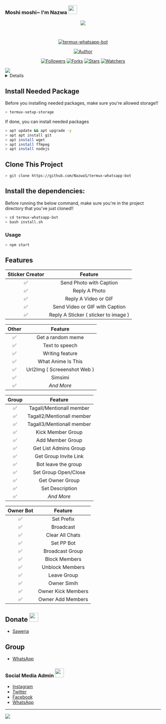### Moshi moshi~ I'm Nazwa <img src="https://github.com/TheDudeThatCode/TheDudeThatCode/blob/master/Assets/Hi.gif" width="29px">
<p align="center">
<img src="https://github.com/NazwaS/NazwaS/blob/main/img/Nazwa.jpg">
</p>
<br>



<p align="center">
<a href="#"><img title="termux-whatsapp-bot" src="https://img.shields.io/badge/-TERMUX--WHATSAPP--BOT-green?colorA=%23ff0000&colorB=%23017e40&style=for-the-badge"></a>
</p>
<p align="center">
<a href="https://github.com/NazwaS"><img title="Author" src="https://img.shields.io/badge/AUTHOR-NAZWAS-orange?style=for-the-badge&logo=github"></a>
</p>
<p align="center">
<a href="https://github.com/NazwaS/followers"><img title="Followers" src="https://img.shields.io/github/followers/NazwaS?style=flat-square"></a>
<a href="https://github.com/NazwaS/termux-whatsapp-bot/network/members"><img title="Forks" src="https://img.shields.io/github/forks/NazwaS/termux-whatsapp-bot?style=flat-square"></a>
<a href="https://github.com/NazwaS/termux-whatsapp-bot/stargazers"><img title="Stars" src="https://img.shields.io/github/stars/NazwaS/termux-whatsapp-bot?style=flat-square"></a>
<a href="https://github.com/NazwaS/termux-whatsapp-bot/watchers"><img title="Watchers" src="https://img.shields.io/github/watchers/NazwaS/termux-whatsapp-bot?style=flat-square"></a>
</p>

<img src="https://github.com/TheDudeThatCode/TheDudeThatCode/blob/master/Assets/Designer.gif">

<details>

</details>

## Install Needed Package

Before you installing needed packages, make sure you're allowed storage!!
```bash
> termux-setup-storage
```

If done, you can install needed packages

```bash
> apt update && apt upgrade -y
> apt apt install git
> apt install wget
> apt install ffmpeg
> apt install nodejs
```

## Clone This Project

```bash
> git clone https://github.com/NazwaS/termux-whatsapp-bot
```

## Install the dependencies:
Before running the below command, make sure you're in the project directory that
you've just cloned!!

```bash
> cd termux-whatsapp-bot
> bash install.sh
```

### Usage

```bash
> npm start
```

## Features

| Sticker Creator |                Feature           |
| :-----------: | :--------------------------------: |
|       ✅       | Send Photo with Caption          |
|       ✅       | Reply A Photo                    |
|       ✅       | Reply A Video or GIF             |
|       ✅       | Send Video or GIF with Caption   |
|       ✅       | Reply A Sticker ( sticker to image ) |

| Other  |                     Feature                     |
| :------------: | :---------------------------------------------: |
|       ✅        |   Get a random meme             |
|       ✅        |   Text to speech                |
|       ✅        |   Writing feature 				|
|       ✅        |   What Anime Is This 			|
|       ✅        |   Url2Img ( Screeenshot Web )   |
|       ✅        |   Simsimi		                |
|       ✅        |   *And More*		                |

| Group  |                     Feature               |
| :-----------: | :--------------------------------: |
|       ✅        |   Tagall/Mentionall member       |
|       ✅        |   Tagall2/Mentionall member       |
|       ✅        |   Tagall3/Mentionall member       |
|       ✅        |   Kick Member Group	             |
|       ✅        |   Add Member Group	             |
|       ✅        |   Get List Admins Group          |
|       ✅        |   Get Group Invite Link          |
|       ✅        |   Bot leave the group            |
|       ✅        |   Set Group Open/Close          |
|       ✅        |   Get Owner Group          |
|       ✅        |   Set Description          |
|       ✅        |   *And More*          |

| Owner Bot  |                     Feature           |
| :-----------: | :--------------------------------: |
|       ✅        |   Set Prefix                     |
|       ✅        |   Broadcast                      |
|       ✅        |   Clear All Chats                |
|       ✅        |   Set PP Bot                |
|       ✅        |   Broadcast Group                |
|       ✅        |   Block Members                |
|       ✅        |   Unblock Members                |
|       ✅        |   Leave Group                |
|       ✅        |   Owner Simih                |
|       ✅        |   Owner Kick Members                |
|       ✅        |   Owner Add Members                |

## Donate <img src="https://github.com/TheDudeThatCode/TheDudeThatCode/blob/master/Assets/coin.gif" width="29px">
* [Saweria](https://saweria.co/NazwaS)

## Group
* [WhatsApp](https://chat.whatsapp.com/I7DBqdZTaxU76mWpFGj31L)

### Social Media Admin <img src="https://github.com/TheDudeThatCode/TheDudeThatCode/blob/master/Assets/powerup.gif" width="29px">

* [Instagram](https://instagram.com/nazwa.salsa_ig)
* [Twitter](https://twitter.com/NazwaSa72637177)
* [Facebook](https://web.facebook.com/profile.php?id=100060138295881)
* [WhatsApp](https://wa.me/+12542123926)

___

<img src="https://raw.githubusercontent.com/NazwaS/NazwaS/main/img/tenor.gif">
